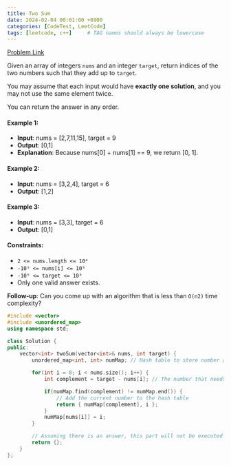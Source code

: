 ```yaml
---
title: Two Sum
date: 2024-02-04 00:01:00 +0900
categories: [CodeTest, LeetCode]
tags: [leetcode, c++]     # TAG names should always be lowercase
---
```


[Problem Link](https://leetcode.com/problems/two-sum/)

Given an array of integers `nums` and an integer `target`, return indices of the two numbers such that they add up to `target`.

You may assume that each input would have **exactly one solution**, and you may not use the same element twice.

You can return the answer in any order.

#### Example 1:
* **Input**: nums = [2,7,11,15], target = 9
* **Output**: [0,1]
* **Explanation**: Because nums[0] + nums[1] == 9, we return [0, 1].

#### Example 2:
* **Input**: nums = [3,2,4], target = 6
* **Output**: [1,2]

#### Example 3:
* **Input**: nums = [3,3], target = 6
* **Output**: [0,1]
 

#### Constraints:

* `2 <= nums.length <= 10⁴`
* `-10⁹ <= nums[i] <= 10⁹`
* `-10⁹ <= target <= 10⁹`
* Only one valid answer exists.
 

**Follow-up**: Can you come up with an algorithm that is less than `O(n2)` time complexity?



```c++
#include <vector>
#include <unordered_map>
using namespace std;

class Solution {
public:
    vector<int> twoSum(vector<int>& nums, int target) {
        unordered_map<int, int> numMap; // Hash table to store number and its index

        for(int i = 0; i < nums.size(); i++) {
            int complement = target - nums[i]; // The number that needs to pair with the current number

            if(numMap.find(complement) != numMap.end()) {
                // Add the current number to the hash table
                return { numMap[complement], i };
            }
            numMap[nums[i]] = i;
        }

        // Assuming there is an answer, this part will not be executed
        return {};
    }
};
```
